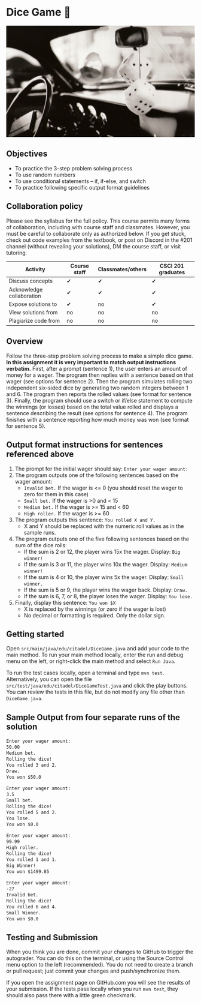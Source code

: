 # Dice Game :game_die:
![Dice Logo](/img/dice.jpg)

## Objectives
* To practice the 3-step problem solving process
* To use random numbers
* To use conditional statements – if, if-else, and switch
* To practice following specific output format guidelines

## Collaboration policy
Please see the syllabus for the full policy. This course permits many forms of collaboration, including with course staff and classmates. However, you must be careful to collaborate only as authorized below. If you get stuck, check out code examples from the textbook, or post on Discord in the #201 channel (without revealing your solutions), DM the course staff, or visit tutoring.

Activity	| Course staff	| Classmates/others	| CSCI 201 graduates
--|--|--|--
Discuss concepts	| ✔	| ✔	| ✔
Acknowledge collaboration	| ✔	| ✔	| ✔
Expose solutions to	| ✔	| no	| ✔
View solutions from	| no	| no	| no
Plagiarize code from	| no	| no	| no

## Overview
Follow the three-step problem solving process to make a simple dice game. **In this assignment it is very important to match output instructions verbatim.** First, after a prompt (sentence 1), the user enters an amount of money for a wager. The program then replies with a sentence based on that wager (see options for sentence 2). Then the program simulates rolling two independent six-sided dice by generating two random integers between 1 and 6. The program then reports the rolled values (see format for sentence 3). Finally, the program should use a switch or if/else statement to compute the winnings (or losses) based on the total value rolled and displays a sentence describing the result (see options for sentence 4). The program finishes with a sentence reporting how much money was won (see format for sentence 5).

## Output format instructions for sentences referenced above
1. The prompt for the initial wager should say: `Enter your wager amount:`
2. The program outputs one of the following sentences based on the wager amount:
    * `Invalid bet.`	If the wager is <= 0 (you should reset the wager to zero for them in this case)
    * `Small bet.`	If the wager is >0 and < 15
    * `Medium bet.`	If the wager is >= 15 and < 60
    * `High roller.`	If the wager is >= 60
3. The program outputs this sentence: `You rolled X and Y.`
    * X and Y should be replaced with the numeric roll values as in the sample runs.
4. The program outputs one of the five following sentences based on the sum of the dice rolls:
    * If the sum is 2 or 12, the player wins 15x the wager. Display: `Big winner!`
    * If the sum is 3 or 11, the player wins 10x the wager. Display: `Medium winner!`
    * If the sum is 4 or 10, the player wins 5x the wager. Display: `Small winner.`
    * If the sum is 5 or 9, the player wins the wager back. Display: `Draw.`
    * If the sum is 6, 7, or 8, the player loses the wager. Display: `You lose.`
5. Finally, display this sentence: `You won $X`
    * X is replaced by the winnings (or zero if the wager is lost)
    * No decimal or formatting is required. Only the dollar sign.

## Getting started
Open `src/main/java/edu/citadel/DiceGame.java` and add your code to the main method. To run your main method locally, enter the run and debug menu on the left, or right-click the main method and select `Run Java`.

To run the test cases locally, open a terminal and type `mvn test`. Alternatively, you can open the file `src/test/java/edu/citadel/DiceGameTest.java` and click the play buttons. You can review the tests in this file, but do not modify any file other than `DiceGame.java`.

## Sample Output from four separate runs of the solution
```
Enter your wager amount: 
50.00
Medium bet.
Rolling the dice!
You rolled 3 and 2.
Draw.
You won $50.0
```
```
Enter your wager amount: 
3.5
Small bet.
Rolling the dice!
You rolled 5 and 2.
You lose.
You won $0.0
```
```
Enter your wager amount: 
99.99
High roller.
Rolling the dice!
You rolled 1 and 1.
Big Winner!
You won $1499.85
```
```
Enter your wager amount: 
-27
Invalid bet.
Rolling the dice!
You rolled 6 and 4.
Small Winner.
You won $0.0
```

## Testing and Submission
When you think you are done, commit your changes to GitHub to trigger the autograder. You can do this on the terminal, or using the Source Control menu option to the left (recommended). You do not need to create a branch or pull request; just commit your changes and push/synchronize them.

If you open the assignment page on GitHub.com you will see the results of your submission. If the tests pass locally when you run `mvn test`, they should also pass there with a little green checkmark.
